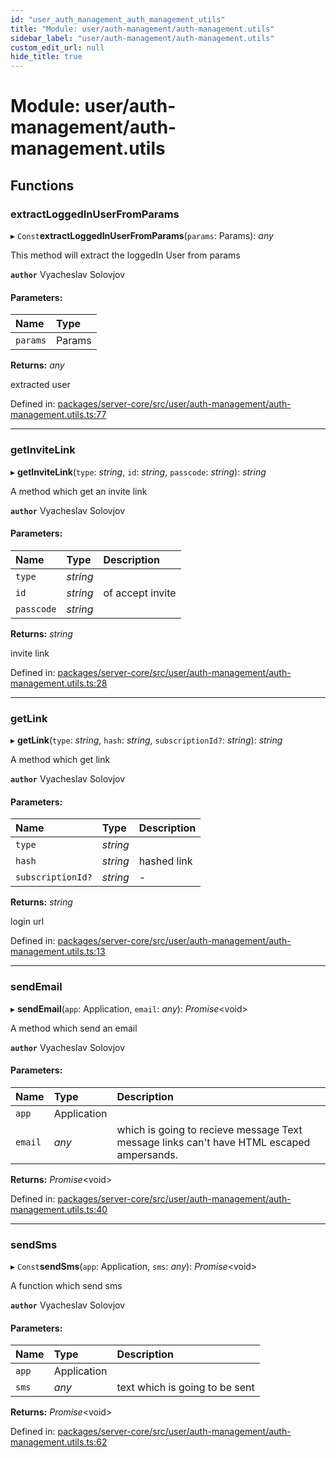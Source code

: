 ```yaml
---
id: "user_auth_management_auth_management_utils"
title: "Module: user/auth-management/auth-management.utils"
sidebar_label: "user/auth-management/auth-management.utils"
custom_edit_url: null
hide_title: true
---
```


# Module: user/auth-management/auth-management.utils

## Functions

### extractLoggedInUserFromParams

▸ `Const`**extractLoggedInUserFromParams**(`params`: Params): *any*

This method will extract the loggedIn User from params

**`author`** Vyacheslav Solovjov

#### Parameters:

Name | Type |
:------ | :------ |
`params` | Params |

**Returns:** *any*

extracted user

Defined in: [packages/server-core/src/user/auth-management/auth-management.utils.ts:77](https://github.com/xr3ngine/xr3ngine/blob/673ad6a5f/packages/server-core/src/user/auth-management/auth-management.utils.ts#L77)

___

### getInviteLink

▸ **getInviteLink**(`type`: *string*, `id`: *string*, `passcode`: *string*): *string*

A method which get an invite link

**`author`** Vyacheslav Solovjov

#### Parameters:

Name | Type | Description |
:------ | :------ | :------ |
`type` | *string* |  |
`id` | *string* | of accept invite   |
`passcode` | *string* |  |

**Returns:** *string*

invite link

Defined in: [packages/server-core/src/user/auth-management/auth-management.utils.ts:28](https://github.com/xr3ngine/xr3ngine/blob/673ad6a5f/packages/server-core/src/user/auth-management/auth-management.utils.ts#L28)

___

### getLink

▸ **getLink**(`type`: *string*, `hash`: *string*, `subscriptionId?`: *string*): *string*

A method which get link

**`author`** Vyacheslav Solovjov

#### Parameters:

Name | Type | Description |
:------ | :------ | :------ |
`type` | *string* |  |
`hash` | *string* | hashed link   |
`subscriptionId?` | *string* | - |

**Returns:** *string*

login url

Defined in: [packages/server-core/src/user/auth-management/auth-management.utils.ts:13](https://github.com/xr3ngine/xr3ngine/blob/673ad6a5f/packages/server-core/src/user/auth-management/auth-management.utils.ts#L13)

___

### sendEmail

▸ **sendEmail**(`app`: Application, `email`: *any*): *Promise*<void\>

A method which send an email

**`author`** Vyacheslav Solovjov

#### Parameters:

Name | Type | Description |
:------ | :------ | :------ |
`app` | Application |  |
`email` | *any* | which is going to recieve message Text message links can't have HTML escaped ampersands.   |

**Returns:** *Promise*<void\>

Defined in: [packages/server-core/src/user/auth-management/auth-management.utils.ts:40](https://github.com/xr3ngine/xr3ngine/blob/673ad6a5f/packages/server-core/src/user/auth-management/auth-management.utils.ts#L40)

___

### sendSms

▸ `Const`**sendSms**(`app`: Application, `sms`: *any*): *Promise*<void\>

A function which send sms

**`author`** Vyacheslav Solovjov

#### Parameters:

Name | Type | Description |
:------ | :------ | :------ |
`app` | Application |  |
`sms` | *any* | text which is going to be sent   |

**Returns:** *Promise*<void\>

Defined in: [packages/server-core/src/user/auth-management/auth-management.utils.ts:62](https://github.com/xr3ngine/xr3ngine/blob/673ad6a5f/packages/server-core/src/user/auth-management/auth-management.utils.ts#L62)

